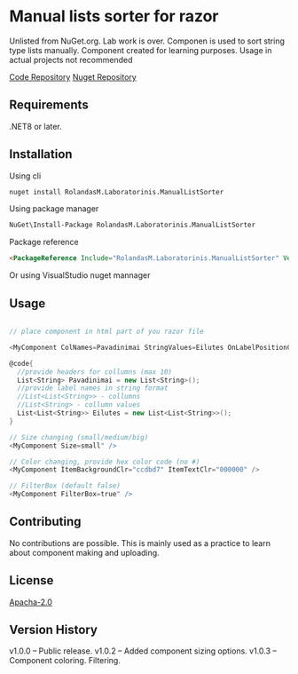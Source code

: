 ﻿# Manual lists sorter for razor

Unlisted from NuGet.org. Lab work is over.
Componen is used to sort string type lists manually.
Component created for learning purposes. Usage in actual projects not recommended

[Code Repository](https://github.com/Appci11/BlazorComponentCreation)
[Nuget Repository](https://www.nuget.org/packages/RolandasM.Laboratorinis.ManualListSorter#readme-body-tab)

## Requirements
.NET8 or later.

## Installation

Using cli 

```bash
nuget install RolandasM.Laboratorinis.ManualListSorter
```
Using package manager 

```bash
NuGet\Install-Package RolandasM.Laboratorinis.ManualListSorter
```

Package reference

```html
<PackageReference Include="RolandasM.Laboratorinis.ManualListSorter" Version="1.0.3" />
```

Or using VisualStudio nuget mannager

## Usage

```c#

// place component in html part of you razor file

<MyComponent ColNames=Pavadinimai StringValues=Eilutes OnLabelPositionChanged="LabelChanged" />

@code{
  //provide headers for collumns (max 10)
  List<String> Pavadinimai = new List<String>();
  //provide label names in string format
  //List<List<String>> - collumns
  //List<String> - collumn values
  List<List<String>> Eilutes = new List<List<String>>();
}
```
```c#
// Size changing (small/medium/big)
<MyComponent Size=small" />

```
```c#
// Color changing, provide hex color code (no #)
<MyComponent ItemBackgroundClr="ccdbd7" ItemTextClr="000000" />

```
```c#
// FilterBox (default false)
<MyComponent FilterBox=true" />

```

## Contributing

No contributions are possible. This is mainly used as a  practice to learn about component making and uploading.

## License

[Apacha-2.0](http://www.apache.org/licenses/LICENSE-2.0 )


## Version History

v1.0.0 – Public release.
v1.0.2 – Added component sizing options.
v1.0.3 – Component coloring. Filtering.
